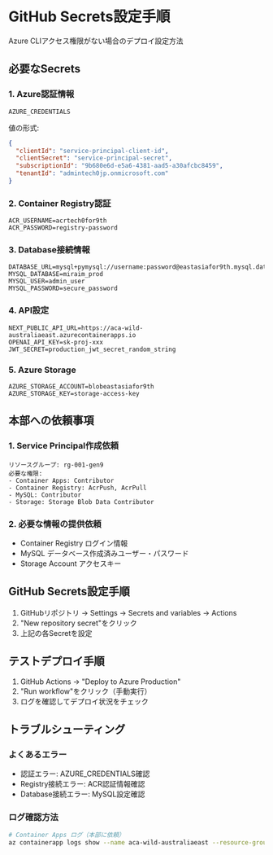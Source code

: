 # GitHub Secrets設定手順

Azure CLIアクセス権限がない場合のデプロイ設定方法

## 必要なSecrets

### 1. Azure認証情報
```
AZURE_CREDENTIALS
```
値の形式:
```json
{
  "clientId": "service-principal-client-id",
  "clientSecret": "service-principal-secret",
  "subscriptionId": "9b680e6d-e5a6-4381-aad5-a30afcbc8459",
  "tenantId": "admintech0jp.onmicrosoft.com"
}
```

### 2. Container Registry認証
```
ACR_USERNAME=acrtech0for9th
ACR_PASSWORD=registry-password
```

### 3. Database接続情報
```
DATABASE_URL=mysql+pymysql://username:password@eastasiafor9th.mysql.database.azure.com:3306/database_name
MYSQL_DATABASE=miraim_prod
MYSQL_USER=admin_user
MYSQL_PASSWORD=secure_password
```

### 4. API設定
```
NEXT_PUBLIC_API_URL=https://aca-wild-australiaeast.azurecontainerapps.io
OPENAI_API_KEY=sk-proj-xxx
JWT_SECRET=production_jwt_secret_random_string
```

### 5. Azure Storage
```
AZURE_STORAGE_ACCOUNT=blobeastasiafor9th
AZURE_STORAGE_KEY=storage-access-key
```

## 本部への依頼事項

### 1. Service Principal作成依頼
```
リソースグループ: rg-001-gen9
必要な権限:
- Container Apps: Contributor
- Container Registry: AcrPush, AcrPull
- MySQL: Contributor
- Storage: Storage Blob Data Contributor
```

### 2. 必要な情報の提供依頼
- Container Registry ログイン情報
- MySQL データベース作成済みユーザー・パスワード
- Storage Account アクセスキー

## GitHub Secrets設定手順

1. GitHubリポジトリ → Settings → Secrets and variables → Actions
2. "New repository secret"をクリック
3. 上記の各Secretを設定

## テストデプロイ手順

1. GitHub Actions → "Deploy to Azure Production"
2. "Run workflow"をクリック（手動実行）
3. ログを確認してデプロイ状況をチェック

## トラブルシューティング

### よくあるエラー
- 認証エラー: AZURE_CREDENTIALS確認
- Registry接続エラー: ACR認証情報確認
- Database接続エラー: MySQL設定確認

### ログ確認方法
```bash
# Container Apps ログ（本部に依頼）
az containerapp logs show --name aca-wild-australiaeast --resource-group rg-001-gen9
```